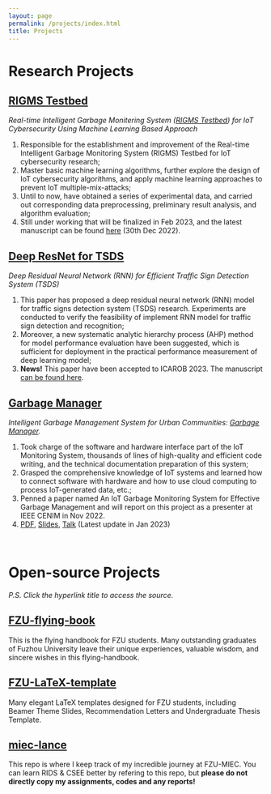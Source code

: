 ```yaml
---
layout: page
permalink: /projects/index.html
title: Projects
---
```


# Research Projects

## [RIGMS Testbed]

*Real-time Intelligent Garbage Monitering System ([RIGMS Testbed]) for IoT Cybersecurity Using Machine Learning Based Approach*

1. Responsible for the establishment and improvement of the Real-time Intelligent Garbage Monitoring System (RIGMS) Testbed for IoT cybersecurity research;
2. Master basic machine learning algorithms, further explore the design of IoT cybersecurity algorithms, and apply machine learning approaches to prevent IoT multiple-mix-attacks;
3. Until to now, have obtained a series of experimental data, and carried out corresponding data preprocessing, preliminary result analysis, and algorithm evaluation;
4. Still under working that will be finalized in Feb 2023, and the latest manuscript can be found [here](https://smark2022.github.io/mypaper/202210camb.pdf) (30th Dec 2022).

[RIGMS Testbed]:https://smark2022.github.io/mypaper/202210camb.pdf



## [Deep ResNet for TSDS]

*Deep Residual Neural Network (RNN) for Efficient Traffic Sign Detection System (TSDS)*

1. This paper has proposed a deep residual neural network (RNN) model for traffic signs detection system (TSDS) research. Experiments are conducted to verify the feasibility of implement RNN model for traffic sign detection and recognition;
1. Moreover, a new systematic analytic hierarchy process (AHP) method for model performance evaluation have been suggested, which is sufficient for deployment in the practical performance measurement of deep learning model;
1. **News!** This paper have been accepted to ICAROB 2023. The manuscript [can be found here](https://smark2022.github.io/mypaper/202302ICAROB.pdf).

[Deep ResNet for TSDS]: https://smark2022.github.io/mypaper/202302ICAROB.pdf



## [Garbage Manager]

*Intelligent Garbage Management System for Urban Communities: [Garbage Manager].*

1. Took charge of the software and hardware interface part of the IoT Monitoring System, thousands of lines of high-quality and efficient code writing, and the technical documentation preparation of this system;
1. Grasped the comprehensive knowledge of IoT systems and learned how to connect software with hardware and how to use cloud computing to process IoT-generated data, etc.;
1. Penned a paper named An IoT Garbage Monitoring System for Effective Garbage Management and will report on this project as a presenter at IEEE CENIM in Nov 2022.
1. [PDF](https://smark2022.github.io/mypaper/202208cenim.pdf), [Slides](https://smark2022.github.io/mypaper/slides/2022-CENIM-Pre-v2.pdf), [Talk](https://youtu.be/-XIMa5-SaTk/) (Latest update in Jan 2023)

[Garbage Manager]: https://smark2022.github.io/mypaper/202208cenim.pdf

 <br>

# Open-source Projects

*P.S. Click the hyperlink title to access the source.*

## [FZU-flying-book](https://fzu-fly.online/)

This is the flying handbook for FZU students. Many outstanding graduates of Fuzhou University leave their unique experiences, valuable wisdom, and sincere wishes in this flying-handbook.

## [FZU-LaTeX-template](https://github.com/GuangLun2000/FZU-latex-template)

Many elegant LaTeX templates designed for FZU students, including Beamer Theme Slides, Recommendation Letters and Undergraduate Thesis Template.

## [miec-lance](https://github.com/GuangLun2000/miec-lance )

This repo is where I keep track of my incredible journey at FZU-MIEC. You can learn RIDS & CSEE better by refering to this repo, but **please do not directly copy my assignments, codes and any reports!**
